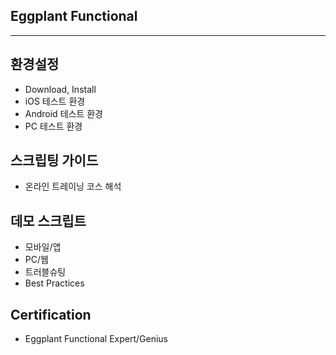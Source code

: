 ## Eggplant Functional
------
## 환경설정
* Download, Install
* iOS 테스트 환경
* Android 테스트 환경
* PC 테스트 환경

## 스크립팅 가이드
* 온라인 트레이닝 코스 해석

## 데모 스크립트
* 모바일/앱
* PC/웹
* 트러블슈팅
* Best Practices

## Certification
* Eggplant Functional Expert/Genius
